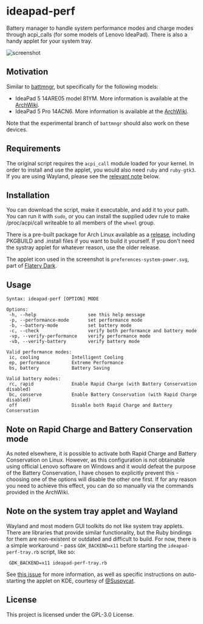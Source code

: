 # ideapad-perf
Battery manager to handle system performance modes and charge modes through acpi_calls (for some models of Lenovo IdeaPad). There is also a handy applet for your system tray.

![screenshot](https://github.com/korikori/ideapad-perf/blob/main/screenshot2.png)

## Motivation

Similar to [battmngr](https://github.com/0xless/battmngr), but specifically for the following models:
* IdeaPad 5 14ARE05 model 81YM. More information is available at the [ArchWiki](https://wiki.archlinux.org/title/Lenovo_IdeaPad_5_14are05#Power_management).
* IdeaPad 5 Pro 14ACN6. More information is available at the [ArchWiki](https://wiki.archlinux.org/title/Lenovo_IdeaPad_5_Pro_14ACN6#Power_management_options).

Note that the experimental branch of `battmngr` should also work on these devices.

## Requirements

The original script requires the `acpi_call` module loaded for your kernel. In order to install and use the applet, you would also need `ruby` and `ruby-gtk3`. If you are using Wayland, please see the [relevant note](https://github.com/korikori/ideapad-perf#note-on-the-system-tray-applet-and-wayland) below.

## Installation

You can download the script, make it executable, and add it to your path. You can run it with `sudo`, or you can install the supplied udev rule to make /proc/acpi/call writeable to all members of the `wheel` group.

There is a pre-built package for Arch Linux available as a [release](https://github.com/korikori/ideapad-perf/releases/), including PKGBUILD and .install files if you want to build it yourself. If you don't need the systray applet for whatever reason, use the older release.

The applet icon used in the screenshot is `preferences-system-power.svg`, part of [Flatery Dark](https://github.com/cbrnix/Flatery).

## Usage

```
Syntax: ideapad-perf [OPTION] MODE

Options:
 -h, --help                   see this help message
 -p, --performance-mode       set performance mode
 -b, --battery-mode           set battery mode
 -c, --check                  verify both performance and battery mode
 -vp, --verify-performance    verify performance mode
 -vb, --verify-battery        verify battery mode

Valid performance modes:
 ic, cooling            Intelligent Cooling
 ep, performance        Extreme Performance
 bs, battery            Battery Saving

Valid battery modes:
 rc, rapid              Enable Rapid Charge (with Battery Conservation disabled)
 bc, conserve           Enable Battery Conservation (with Rapid Charge disabled)
 off                    Disable both Rapid Charge and Battery Conservation
```

## Note on Rapid Charge and Battery Conservation mode

As noted elsewhere, it is possible to activate both Rapid Charge and Battery Conservation on Linux. However, as this configuration is not obtainable using official Lenovo software on Windows and it would defeat the purpose of the Battery Conservation, I have chosen to explicitly prevent this - choosing one of the options will disable the other one first. If for any reason you need to achieve this effect, you can do so manually via the commands provided in the ArchWiki.

## Note on the system tray applet and Wayland

Wayland and most modern GUI toolkits do not like system tray applets. There are libraries that provide similar functionality, but the Ruby bindings for them are non-existent or outdated and difficult to build. For now, there is a simple workaround - pass `GDK_BACKEND=x11` before starting the `ideapad-perf-tray.rb` script, like so:

```
 GDK_BACKEND=x11 ideapad-perf-tray.rb
 ```
 
See [this issue](https://github.com/korikori/ideapad-perf/issues/1) for more information, as well as specific instructions on auto-starting the applet on KDE, courtesy of [@Suspycat](https://github.com/Suspycat).

## License

This project is licensed under the GPL-3.0 License.
